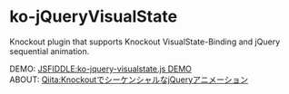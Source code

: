 ko-jQueryVisualState
====================

Knockout plugin that supports Knockout VisualState-Binding and jQuery sequential animation.

DEMO: [JSFIDDLE:ko-jquery-visualstate.js DEMO](http://jsfiddle.net/sukobuto/LLCmd/3/)  
ABOUT: [Qiita:KnockoutでシーケンシャルなjQueryアニメーション](http://qiita.com/sukobuto/items/252fe0a6615bc79563d9)
